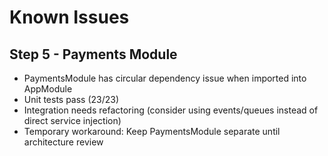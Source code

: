 # Known Issues

## Step 5 - Payments Module
- PaymentsModule has circular dependency issue when imported into AppModule
- Unit tests pass (23/23)
- Integration needs refactoring (consider using events/queues instead of direct service injection)
- Temporary workaround: Keep PaymentsModule separate until architecture review
